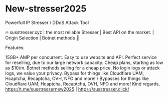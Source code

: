 # New-stresser2025
Powerfull IP Stresser / DDoS Attack Tool

🔥 susstresser.xyz | the most reliable Stresser | Best API on the market. | Origin Selection | Botnet methods 🚰

Features:

15GB+ AMP per concurrent.
Easy to use website and API.
Perfect service for reselling, due to our large network capacity.
Cheap plans, starting as low as $10/m.
Botnet methods selling for a cheap price.
No login logs or attack logs, we value your privacy.
Bypass for things like Cloudflare UAM, Hcaptcha, Recaptcha, OVH, NFO and more! / Bypasses for things like Cloudflare UAM, Hcaptcha, Recaptcha, OVH, NFO and more!
Kind regards, https://t.me/susstressernew2025 | https://susstresser.click/
